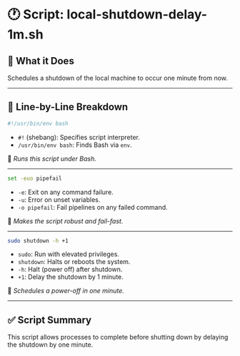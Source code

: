 # 🕐 Script: local-shutdown-delay-1m.sh

## 🧠 What it Does
Schedules a shutdown of the local machine to occur one minute from now.

---

## 🧩 Line-by-Line Breakdown

```bash
#!/usr/bin/env bash
```
- `#!` (shebang): Specifies script interpreter.
- `/usr/bin/env bash`: Finds Bash via `env`.

📌 *Runs this script under Bash.*

---

```bash
set -euo pipefail
```
- `-e`: Exit on any command failure.
- `-u`: Error on unset variables.
- `-o pipefail`: Fail pipelines on any failed command.

📌 *Makes the script robust and fail-fast.*

---

```bash
sudo shutdown -h +1
```
- `sudo`: Run with elevated privileges.
- `shutdown`: Halts or reboots the system.
- `-h`: Halt (power off) after shutdown.
- `+1`: Delay the shutdown by 1 minute.

📌 *Schedules a power-off in one minute.*

---

## ✅ Script Summary
This script allows processes to complete before shutting down by delaying the shutdown by one minute.